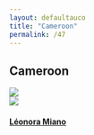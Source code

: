 ```yaml
---
layout: defaultauco
title: "Cameroon"
permalink: /47
---
```

<div class="container-0">
    <div class="container-title">
        <span class="country"><h2>Cameroon</h2></span>
        <div class="photo-co">
          <img src="https://www.worldatlas.com/r/w960-q80/upload/96/46/cc/cm-01.jpg" >
    </div>
</div>
<!-- partial:index.partial.html -->
<div class="container">
  <div class="timeline clearfix">
  <div class="vertical-line">
 <div id="post-1" class="vesti-col timeline-post">
      <div class="vesti-content-wrapper">
        <div class="photo">
          <img src="https://th.bing.com/th/id/OIP.ssXrJgG-VCiON9bFxZH1kwHaF0?pid=ImgDet&w=180&h=180&c=7">
          <div class="vesti-date-wrapper">
            <div class="vesti-date">
            </div>
          </div>
        </div>
        <div class="vesti-desc">
          <a class="desc-a" href="#">
            <h4><a href="/lmiano">Léonora Miano</a></h4>
          </a>
        </div>
      </div>
    </div>


<!-- partial -->